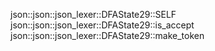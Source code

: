 json::json::json_lexer::DFAState29::SELF
json::json::json_lexer::DFAState29::is_accept
json::json::json_lexer::DFAState29::make_token